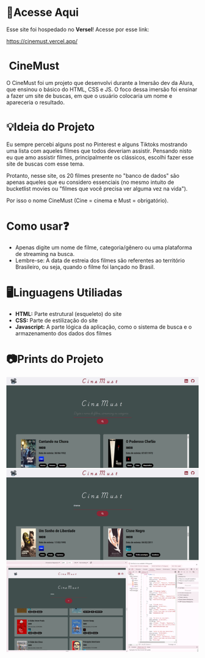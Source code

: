 <h1>🔗Acesse Aqui</h1>

<p>Esse site foi hospedado no <b>Versel</b>! Acesse por esse link:
<br>

<a href="https://cinemust.vercel.app/" target="_blank" >https://cinemust.vercel.app/</a>

</p>

###

<h1>
    <img src="/imgs/favicon/favicon.ico" alt="">
    CineMust</h1>

<p>O CineMust foi um projeto que desenvolvi durante a Imersão dev da Alura, que ensinou o básico do HTML, CSS e JS. O foco dessa imersão foi ensinar a fazer um site de buscas, em que o usuário colocaria um nome e apareceria o resultado.</p>

###

<h1>💡Ideia do Projeto</h1>

<p>Eu sempre percebi alguns post no Pinterest e alguns Tiktoks mostrando uma lista com aqueles filmes que todos deveriam assistir. Pensando nisto eu que amo assistir filmes, principalmente os clássicos, escolhi fazer esse site de buscas com esse tema.</p>

<p>Protanto, nesse site, os 20 filmes presente no "banco de dados" são apenas aqueles que eu considero essenciais (no mesmo intuito de bucketlist movies ou "filmes que você precisa ver alguma vez na vida").</p>

<p>Por isso o nome CineMust (Cine = cinema e Must =  obrigatório).</p>

###

<h1>Como usar❓</h1>

<ul>
    <li>Apenas digite um nome de filme, categoria/gênero ou uma plataforma de streaming na busca.</li>
    <li>Lembre-se: A data de estreia dos filmes são referentes ao território Brasileiro, ou seja, quando o filme foi lançado no Brasil.</li>
</ul>

###

<h1>🖥️Linguagens Utiliadas</h1>

<ul>
    <li><b>HTML:</b> Parte estrutural (esqueleto) do site</li>
    <li><b>CSS:</b> Parte de estilização do site</li>
    <li><b>Javascript:</b> A parte lógica da aplicação, como o sistema de busca e o armazenamento dos dados dos filmes</li>
</ul>

<h1>📷Prints do Projeto</h1>

<img src="/imgs_readme/pag_principal.png" alt="Página principal">
<img src="/imgs_readme/pag_principal_drama.png" alt="Coloque o nome, plataforma de streamig ou categoria para buscar por um filme">
<img src="/imgs_readme/codigo.png" alt="Código dos filmes do site">
